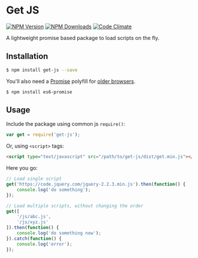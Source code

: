 # Get JS
[![NPM Version](https://img.shields.io/npm/v/get-js.svg?style=flat-square)](https://www.npmjs.com/package/get-js)
[![NPM Downloads](https://img.shields.io/npm/dt/get-js.svg?style=flat-square)](https://www.npmjs.com/package/get-js)
[![Code Climate](https://img.shields.io/codeclimate/github/kabirbaidhya/get-js.svg?style=flat-square)](https://codeclimate.com/github/kabirbaidhya/get-js)

A lightweight promise based package to load scripts on the fly.

## Installation

```bash
$ npm install get-js --save
```

You'll also need a [Promise](https://developer.mozilla.org/en/docs/Web/JavaScript/Reference/Global_Objects/Promise) polyfill for [older browsers](http://caniuse.com/#feat=promises).
```
$ npm install es6-promise
```

## Usage
Include the package using common js `require()`:

```javascript
var get = require('get-js');
```

Or, using `<script>` tags:

```html
<script type="text/javascript" src="/path/to/get-js/dist/get.min.js"></script>
```

Here you go:

```javascript
// Load single script
get('https://code.jquery.com/jquery-2.2.3.min.js').then(function() {
    console.log('do something');
});

// Load multiple scripts, without changing the order
get([
    '/js/abc.js',
    '/js/xyz.js'
]).then(function() {
    console.log('do something now');
}).catch(function() {
    console.log('error');
});
```
